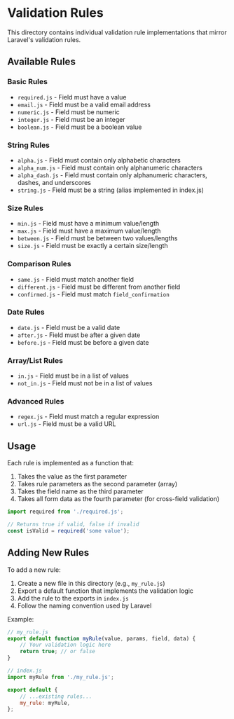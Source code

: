 # Validation Rules

This directory contains individual validation rule implementations that mirror Laravel's validation rules.

## Available Rules

### Basic Rules
- `required.js` - Field must have a value
- `email.js` - Field must be a valid email address
- `numeric.js` - Field must be numeric
- `integer.js` - Field must be an integer
- `boolean.js` - Field must be a boolean value

### String Rules
- `alpha.js` - Field must contain only alphabetic characters
- `alpha_num.js` - Field must contain only alphanumeric characters
- `alpha_dash.js` - Field must contain only alphanumeric characters, dashes, and underscores
- `string.js` - Field must be a string (alias implemented in index.js)

### Size Rules
- `min.js` - Field must have a minimum value/length
- `max.js` - Field must have a maximum value/length
- `between.js` - Field must be between two values/lengths
- `size.js` - Field must be exactly a certain size/length

### Comparison Rules
- `same.js` - Field must match another field
- `different.js` - Field must be different from another field
- `confirmed.js` - Field must match `field_confirmation`

### Date Rules
- `date.js` - Field must be a valid date
- `after.js` - Field must be after a given date
- `before.js` - Field must be before a given date

### Array/List Rules
- `in.js` - Field must be in a list of values
- `not_in.js` - Field must not be in a list of values

### Advanced Rules
- `regex.js` - Field must match a regular expression
- `url.js` - Field must be a valid URL

## Usage

Each rule is implemented as a function that:
1. Takes the value as the first parameter
2. Takes rule parameters as the second parameter (array)
3. Takes the field name as the third parameter
4. Takes all form data as the fourth parameter (for cross-field validation)

```javascript
import required from './required.js';

// Returns true if valid, false if invalid
const isValid = required('some value');
```

## Adding New Rules

To add a new rule:

1. Create a new file in this directory (e.g., `my_rule.js`)
2. Export a default function that implements the validation logic
3. Add the rule to the exports in `index.js`
4. Follow the naming convention used by Laravel

Example:
```javascript
// my_rule.js
export default function myRule(value, params, field, data) {
    // Your validation logic here
    return true; // or false
}
```

```javascript
// index.js
import myRule from './my_rule.js';

export default {
    // ...existing rules...
    my_rule: myRule,
};
```
